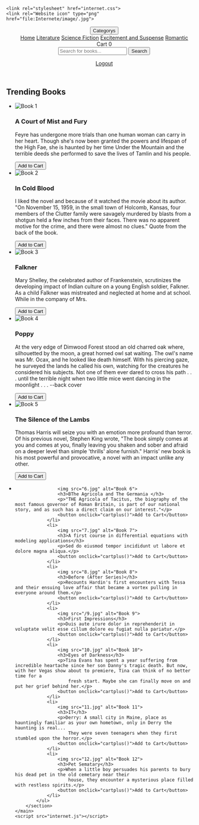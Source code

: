 <!DOCTYPE html>
<html>
<head>
	<title>Library Website</title>
	

	<link rel="stylesheet" href="internet.css">
    <link rel="Website icon" type="png"
    href="file:Internete/image/.jpg">
  </head>
<body>
	<header>
		<nav>
            <ul>
            <div class="dropdown">
                <button class="k"><a>Categorys</a></button>
                  <div class="dropdown-options">
                    	<a href="Internete/Form/index.html">Home</a>
                        <a href="file:Internete/Form/Literature.html">Literature</a>
                        <a href="file:Internete/Form/Science%20Fiction.html">Science Fiction</a>
                        <a href="file:Internete/Form/Excitement%20and%20Suspense.html">Excitement and Suspense</a>
                        <a href="file:Internete/Form/Romantic.html">Romantic</a>
                  </div>
             </div>
                <div class="cart">
                    <a onclick="redirectme('LargeCart.html')">Cart</a>
                    <span id="items" class="cart-items">0</span>
                </div>  
                <div class="search">
                    <form>
                        <input id="searchinput" onkeyup="search1()" type="text" placeholder="Search for books...">
                        <button type="submit"><a>Search</a></button>
                    </form>
                </div>
                <div  class="signup">
                    <a href="login.html"> Logout </a>
                  </div>
            </ul>
		</nav>
	</header>
	<main>
		<section data-category="literature">
			<h2>Trending Books</h2>
			<ul>
				<li>
					<img src="1.jpg" alt="Book 1">
					<h3>A Court of Mist and Fury</h3>
					<p>Feyre has undergone more trials than one human woman can carry in her heart. Though she's now been granted the powers and lifespan of the High Fae, she is haunted by her time Under the Mountain and the terrible deeds she performed to save the lives of Tamlin and his people.</p>
					<button onclick="cartplus()">Add to Cart</button>
				</li>
				<li>
					<img src="2.jpg" alt="Book 2">
					<h3>In Cold Blood </h3>
					<p>I liked the novel and because of it watched the movie about its author.
                        "On November 15, 1959, in the small town of Holcomb, Kansas, four members of the Clutter family were savagely murdered by blasts from a shotgun held a few inches from their faces. There was no apparent motive for the crime, and there were almost no clues."
                        Quote from the back of the book.</p>
					<button onclick="cartplus()">Add to Cart</button>
				</li>
				<li>
					<img src="3.jpg" alt="Book 3">
					<h3>Falkner</h3>
					<p>Mary Shelley, the celebrated author of Frankenstein, scrutinizes the developing impact of Indian culture on a young English soldier, Falkner. As a child Falkner was mistreated 
                        and neglected at home and at school. While in the company of Mrs.</p>
					<button onclick="cartplus()">Add to Cart</button>
				</li>
                <li>
					<img src="4.jpg" alt="Book 4">
					<h3>Poppy</h3>
					<p>At the very edge of Dimwood Forest stood an old charred oak where, silhouetted by the moon, a great horned owl sat waiting. The owl's name was Mr. Ocax, and he looked like death himself. With his piercing gaze, he surveyed the lands he called his own, watching for the creatures he considered his subjects. Not one of them ever dared to cross his path . . . until the terrible night when two little mice went dancing in the moonlight . . .
                        --back cover</p>
					<button onclick="cartplus()">Add to Cart</button>
				</li>
				<li>
					<img src="5.jpg" alt="Book 5">
					<h3>The Silence of the Lambs</h3>
					<p>Thomas Harris will seize you with an emotion more profound than terror.
                        Of his previous novel, Stephen King wrote, "The book simply comes at you and comes at you, finally leaving you shaken and sober and afraid on a deeper level than simple 'thrills' alone furnish." Harris' new book is his most powerful and provocative, a novel with an impact unlike any other.</p>
					<button onclick="cartplus()">Add to Cart</button>
				</li>
				<li>
					
					<img src="6.jpg" alt="Book 6">
					<h3>BThe Agricola and The Germania </h3>
					<p>"THE Agricola of Tacitus, the biography of the most famous governor of Roman Britain, is part of our national story, and as such has a direct claim on our interest."</p>
					<button onclick="cartplus()">Add to Cart</button>
				</li>
				<li>
					<img src="7.jpg" alt="Book 7">
					<h3>A first course in differential equations with modeling applications</h3>
					<p>Sed do eiusmod tempor incididunt ut labore et dolore magna aliqua.</p>
					<button onclick="cartplus()">Add to Cart</button>
				</li>
				<li>
					<img src="8.jpg" alt="Book 8">
					<h3>Before (After Series)</h3>
					<p>Recounts Hardin's first encounters with Tessa and their ensuing love affair that became a vortex pulling in everyone around them.</p>
					<button onclick="cartplus()">Add to Cart</button>
				</li>
				<li>
					<img src="/9.jpg" alt="Book 9">
					<h3>First Impressions</h3>
					<p>Duis aute irure dolor in reprehenderit in voluptate velit esse cillum dolore eu fugiat nulla pariatur.</p>
					<button onclick="cartplus()">Add to Cart</button>
				</li>
				<li>
					<img src="10.jpg" alt="Book 10">
					<h3>Eyes of Darkness</h3>
					<p>Tina Evans has spent a year suffering from incredible heartache since her son Danny's tragic death. But now, with her Vegas show about to premiere, Tina can think of no better time for a 
                        fresh start. Maybe she can finally move on and put her grief behind her.</p>
					<button onclick="cartplus()">Add to Cart</button>
				</li>
				<li>
					<img src="11.jpg" alt="Book 11">
					<h3>IT</h3>
					<p>Derry: A small city in Maine, place as hauntingly familiar as your own hometown, only in Derry the haunting is real...
                        They were seven teenagers when they first stumbled upon the horror.</p>
					<button onclick="cartplus()">Add to Cart</button>
				</li>
				<li>
					<img src="12.jpg" alt="Book 12">
					<h3>Pet Sematary</h3>
					<p>When a little boy persuades his parents to bury his dead pet in the old cemetary near their 
                        house, they encounter a mysterious place filled with restless spirits.</p>
					<button onclick="cartplus()">Add to Cart</button>
				</li>
			</ul>
		</section>
	</main>
	<script src="internet.js"></script>
	

</body>
</html>
